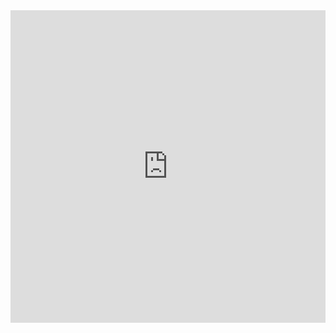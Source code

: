 <iframe
  id="csj"
  title="csj"
  width="100%"
  height="500px"
  style="border: none;"
  src="https://csj.zya.me">
</iframe>


